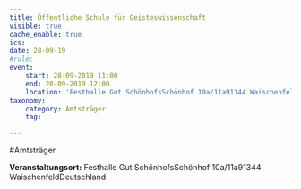 ```yaml
---
title: Öffentliche Schule für Geisteswissenschaft
visible: true
cache_enable: true
ics: 
date: 28-09-19
#rule: 
event:
	start: 28-09-2019 11:00
	end: 28-09-2019 12:00
	location: 'Festhalle Gut SchönhofsSchönhof 10a/11a91344 WaischenfeldDeutschland'
taxonomy:
	category: Amtsträger
	tag: 

---
```

#Amtsträger


**Veranstaltungsort:** Festhalle Gut SchönhofsSchönhof 10a/11a91344 WaischenfeldDeutschland

